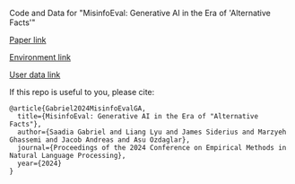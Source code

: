 Code and Data for "MisinfoEval: Generative AI in the Era of 'Alternative Facts'"

[Paper link](https://arxiv.org/abs/2410.09949)

[Environment link](https://saadiagabriel.com/MisinfoEval)

[User data link](https://huggingface.co/datasets/skgabriel/MisinfoEval)

If this repo is useful to you, please cite:

```
@article{Gabriel2024MisinfoEvalGA,
  title={MisinfoEval: Generative AI in the Era of "Alternative Facts"},
  author={Saadia Gabriel and Liang Lyu and James Siderius and Marzyeh Ghassemi and Jacob Andreas and Asu Ozdaglar},
  journal={Proceedings of the 2024 Conference on Empirical Methods in Natural Language Processing},
  year={2024}
}
```
